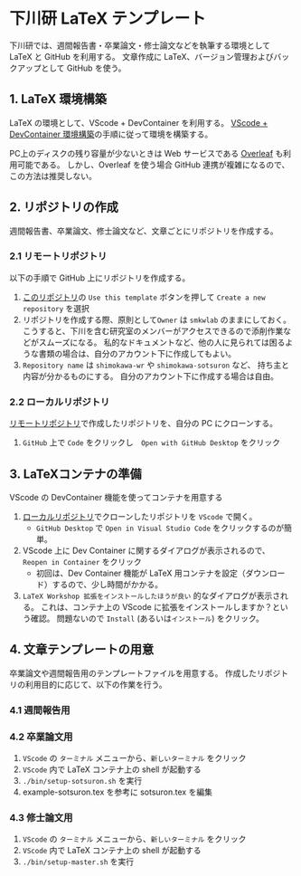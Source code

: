 # 下川研 LaTeX テンプレート

下川研では、週間報告書・卒業論文・修士論文などを執筆する環境として LaTeX と GitHub を利用する。
文章作成に LaTeX、バージョン管理およびバックアップとして GitHub を使う。

## 1. LaTeX 環境構築

LaTeX の環境として、VScode + DevContainer を利用する。
[VScode + DevContainer 環境構築](SETUP-DevContainer.md)の手順に従って環境を構築する。

PC上のディスクの残り容量が少ないときは Web サービスである [Overleaf](https://ja.overleaf.com/) も利用可能である。
しかし、Overleaf を使う場合 GitHub 連携が複雑になるので、この方法は推奨しない。

## 2. リポジトリの作成

週間報告書、卒業論文、修士論文など、文章ごとにリポジトリを作成する。

### 2.1 リモートリポジトリ

以下の手順で GitHub 上にリポジトリを作成する。

1. [このリポジトリ](https://github.com/smkwlab/latex-environment)の
`Use this template` ボタンを押して `Create a new repository` を選択
2. リポジトリを作成する際、原則として`Owner` は `smkwlab` のままにしておく。
こうすると、下川を含む研究室のメンバーがアクセスできるので添削作業などがスムーズになる。
私的なドキュメントなど、他の人に見られては困るような書類の場合は、自分のアカウント下に作成してもよい。
3. `Repository name` は `shimokawa-wr` や `shimokawa-sotsuron` など、
持ち主と内容が分かるものにする。
自分のアカウント下に作成する場合は自由。

### 2.2 ローカルリポジトリ

[リモートリポジトリ](#21-リモートリポジトリ)で作成したリポジトリを、自分の PC にクローンする。

1. `GitHub` 上で `Code` をクリックし　`Open with GitHub Desktop` をクリック

## 3. LaTeXコンテナの準備

VScode の DevContainer 機能を使ってコンテナを用意する

1. [ローカルリポジトリ](#22-ローカルリポジトリ)でクローンしたリポジトリを `VScode` で開く。
   - `GitHub Desktop` で `Open in Visual Studio Code` をクリックするのが簡単。
2. VScode 上に Dev Container に関するダイアログが表示されるので、`Reopen in Container` をクリック
   - 初回は、Dev Container 機能が LaTeX 用コンテナを設定（ダウンロード）するので、少し時間がかかる。
3. `LaTeX Workshop 拡張をインストールしたほうが良い` 的なダイアログが表示される。
これは、コンテナ上の VScode に拡張をインストールしますか？という確認。
問題ないので `Install` (あるいは`インストール`) をクリック。

## 4. 文章テンプレートの用意

卒業論文や週間報告用のテンプレートファイルを用意する。
作成したリポジトリの利用目的に応じて、以下の作業を行う。

### 4.1 週間報告用

### 4.2 卒業論文用

1. `VScode` の `ターミナル` メニューから、`新しいターミナル` をクリック
2. `VScode` 内で LaTeX コンテナ上の shell が起動する
3. `./bin/setup-sotsuron.sh` を実行
4. example-sotsuron.tex を参考に sotsuron.tex を編集

### 4.3 修士論文用

1. `VScode` の `ターミナル` メニューから、`新しいターミナル` をクリック
2. `VScode` 内で LaTeX コンテナ上の shell が起動する
3. `./bin/setup-master.sh` を実行
